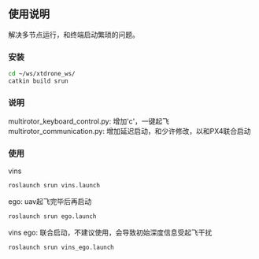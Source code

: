 ## 使用说明
解决多节点运行，和终端启动繁琐的问题。

### 安装
```bash
cd ~/ws/xtdrone_ws/
catkin build srun
```

### 说明
multirotor_keyboard_control.py: 增加'c'，一键起飞
multirotor_communication.py: 增加延迟启动，和少许修改，以和PX4联合启动


### 使用
vins
```bash
roslaunch srun vins.launch
```

ego: uav起飞完毕后再启动
```bash
roslaunch srun ego.launch
```

vins ego: 联合启动，不建议使用，会导致初始深度信息受起飞干扰
```bash
roslaunch srun vins_ego.launch
```